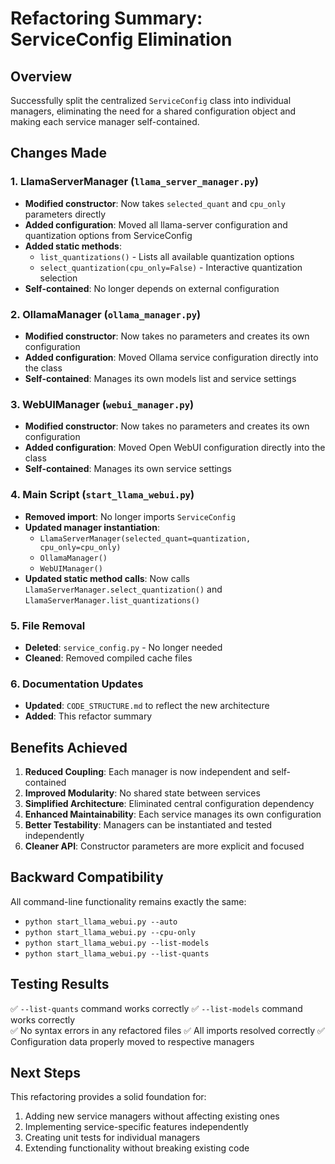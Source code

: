 # Refactoring Summary: ServiceConfig Elimination

## Overview
Successfully split the centralized `ServiceConfig` class into individual managers, eliminating the need for a shared configuration object and making each service manager self-contained.

## Changes Made

### 1. LlamaServerManager (`llama_server_manager.py`)
- **Modified constructor**: Now takes `selected_quant` and `cpu_only` parameters directly
- **Added configuration**: Moved all llama-server configuration and quantization options from ServiceConfig
- **Added static methods**: 
  - `list_quantizations()` - Lists all available quantization options
  - `select_quantization(cpu_only=False)` - Interactive quantization selection
- **Self-contained**: No longer depends on external configuration

### 2. OllamaManager (`ollama_manager.py`)
- **Modified constructor**: Now takes no parameters and creates its own configuration
- **Added configuration**: Moved Ollama service configuration directly into the class
- **Self-contained**: Manages its own models list and service settings

### 3. WebUIManager (`webui_manager.py`)
- **Modified constructor**: Now takes no parameters and creates its own configuration
- **Added configuration**: Moved Open WebUI configuration directly into the class
- **Self-contained**: Manages its own service settings

### 4. Main Script (`start_llama_webui.py`)
- **Removed import**: No longer imports `ServiceConfig`
- **Updated manager instantiation**: 
  - `LlamaServerManager(selected_quant=quantization, cpu_only=cpu_only)`
  - `OllamaManager()`
  - `WebUIManager()`
- **Updated static method calls**: Now calls `LlamaServerManager.select_quantization()` and `LlamaServerManager.list_quantizations()`

### 5. File Removal
- **Deleted**: `service_config.py` - No longer needed
- **Cleaned**: Removed compiled cache files

### 6. Documentation Updates
- **Updated**: `CODE_STRUCTURE.md` to reflect the new architecture
- **Added**: This refactor summary

## Benefits Achieved

1. **Reduced Coupling**: Each manager is now independent and self-contained
2. **Improved Modularity**: No shared state between services
3. **Simplified Architecture**: Eliminated central configuration dependency
4. **Enhanced Maintainability**: Each service manages its own configuration
5. **Better Testability**: Managers can be instantiated and tested independently
6. **Cleaner API**: Constructor parameters are more explicit and focused

## Backward Compatibility

All command-line functionality remains exactly the same:
- `python start_llama_webui.py --auto`
- `python start_llama_webui.py --cpu-only`
- `python start_llama_webui.py --list-models`
- `python start_llama_webui.py --list-quants`

## Testing Results

✅ `--list-quants` command works correctly
✅ `--list-models` command works correctly  
✅ No syntax errors in any refactored files
✅ All imports resolved correctly
✅ Configuration data properly moved to respective managers

## Next Steps

This refactoring provides a solid foundation for:
1. Adding new service managers without affecting existing ones
2. Implementing service-specific features independently
3. Creating unit tests for individual managers
4. Extending functionality without breaking existing code
